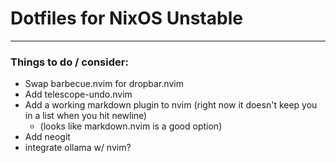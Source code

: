 # Dotfiles for NixOS Unstable
---
### Things to do / consider:
- Swap barbecue.nvim for dropbar.nvim
- Add telescope-undo.nvim
- Add a working markdown plugin to nvim (right now it doesn't keep you in a list when you hit newline)
    - (looks like markdown.nvim is a good option)
- Add neogit
- integrate ollama w/ nvim?

